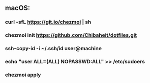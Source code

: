 ## macOS:

### curl -sfL https://git.io/chezmoi | sh

### chezmoi init https://github.com/Chibaheit/dotfiles.git

### ssh-copy-id -i ~/.ssh/id user@machine

### echo "user ALL=(ALL) NOPASSWD:ALL" >> /etc/sudoers

### chezmoi apply
